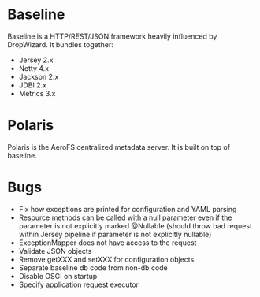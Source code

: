 # Baseline

Baseline is a HTTP/REST/JSON framework heavily influenced by DropWizard.
It bundles together:

* Jersey 2.x
* Netty 4.x
* Jackson 2.x
* JDBI 2.x
* Metrics 3.x

# Polaris

Polaris is the AeroFS centralized metadata server. It is built on top of baseline.

# Bugs

* Fix how exceptions are printed for configuration and YAML parsing
* Resource methods can be called with a null parameter even if the parameter is not explicitly marked @Nullable
  (should throw bad request within Jersey pipeline if parameter is not explicitly nullable)
* ExceptionMapper does not have access to the request
* Validate JSON objects
* Remove getXXX and setXXX for configuration objects
* Separate baseline db code from non-db code
* Disable OSGI on startup
* Specify application request executor
